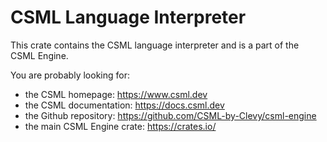 # CSML Language Interpreter

This crate contains the CSML language interpreter and is a part of the CSML Engine.

You are probably looking for:

- the CSML homepage: https://www.csml.dev
- the CSML documentation: https://docs.csml.dev
- the Github repository: https://github.com/CSML-by-Clevy/csml-engine
- the main CSML Engine crate: https://crates.io/
